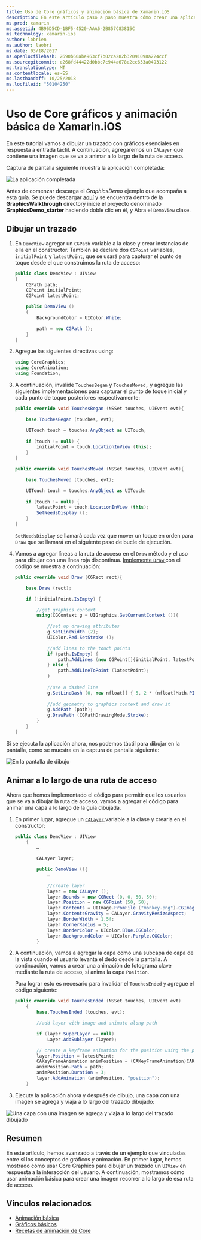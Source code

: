 ```yaml
---
title: Uso de Core gráficos y animación básica de Xamarin.iOS
description: En este artículo paso a paso muestra cómo crear una aplicación que utiliza los principales gráficos y animación básica. Muestra cómo se dibujan en la pantalla en respuesta a la interacción del usuario, así como cómo animar una imagen para recorrer a lo largo de una ruta de acceso.
ms.prod: xamarin
ms.assetid: 4B96D5CD-1BF5-4520-AAA6-2B857C83815C
ms.technology: xamarin-ios
author: lobrien
ms.author: laobri
ms.date: 03/18/2017
ms.openlocfilehash: 2690b60abe963cf7b02ca282b32091098a224ccf
ms.sourcegitcommit: e268fd44422d0bbc7c944a678e2cc633a0493122
ms.translationtype: MT
ms.contentlocale: es-ES
ms.lasthandoff: 10/25/2018
ms.locfileid: "50104250"
---
```

# <a name="using-core-graphics-and-core-animation-in-xamarinios"></a>Uso de Core gráficos y animación básica de Xamarin.iOS

En este tutorial vamos a dibujar un trazado con gráficos esenciales en respuesta a entrada táctil. A continuación, agregaremos un `CALayer` que contiene una imagen que se va a animar a lo largo de la ruta de acceso.

Captura de pantalla siguiente muestra la aplicación completada:

![](graphics-animation-walkthrough-images/00-final-app.png "La aplicación completada")

Antes de comenzar descarga el *GraphicsDemo* ejemplo que acompaña a esta guía. Se puede descargar [aquí](https://developer.xamarin.com/samples/monotouch/GraphicsAndAnimation/) y se encuentra dentro de la **GraphicsWalkthrough** directory inicie el proyecto denominado **GraphicsDemo_starter** haciendo doble clic en él, y Abra el `DemoView` clase.

## <a name="drawing-a-path"></a>Dibujar un trazado


1. En `DemoView` agregar un `CGPath` variable a la clase y crear instancias de ella en el constructor. También se declare dos `CGPoint` variables, `initialPoint` y `latestPoint`, que se usará para capturar el punto de toque desde el que construimos la ruta de acceso:
    
    ```csharp
    public class DemoView : UIView
    {
        CGPath path;
        CGPoint initialPoint;
        CGPoint latestPoint;
    
        public DemoView ()
        {
            BackgroundColor = UIColor.White;
    
            path = new CGPath ();
        }
    }
    ```

2. Agregue las siguientes directivas using:

    ```csharp
    using CoreGraphics;
    using CoreAnimation;
    using Foundation;
    ```

3. A continuación, invalide `TouchesBegan` y `TouchesMoved,` y agregue las siguientes implementaciones para capturar el punto de toque inicial y cada punto de toque posteriores respectivamente:

    ```csharp
    public override void TouchesBegan (NSSet touches, UIEvent evt){
    
        base.TouchesBegan (touches, evt);
    
        UITouch touch = touches.AnyObject as UITouch;
        
        if (touch != null) {
            initialPoint = touch.LocationInView (this);
        }
    }
    
    public override void TouchesMoved (NSSet touches, UIEvent evt){
    
        base.TouchesMoved (touches, evt);
    
        UITouch touch = touches.AnyObject as UITouch;
        
        if (touch != null) {
            latestPoint = touch.LocationInView (this);
            SetNeedsDisplay ();
        }
    }
    ```

    `SetNeedsDisplay` se llamará cada vez que mover un toque en orden para `Draw` que se llamará en el siguiente paso de bucle de ejecución.

4. Vamos a agregar líneas a la ruta de acceso en el `Draw` método y el uso para dibujar con una línea roja discontinua. [Implemente `Draw` ](~/ios/platform/graphics-animation-ios/core-graphics.md) con el código se muestra a continuación:

    ```csharp
    public override void Draw (CGRect rect){
    
        base.Draw (rect);
    
        if (!initialPoint.IsEmpty) {
    
            //get graphics context
            using(CGContext g = UIGraphics.GetCurrentContext ()){
                    
                //set up drawing attributes
                g.SetLineWidth (2);
                UIColor.Red.SetStroke ();
    
                //add lines to the touch points
                if (path.IsEmpty) {
                    path.AddLines (new CGPoint[]{initialPoint, latestPoint});
                } else {
                    path.AddLineToPoint (latestPoint);
                }
            
                //use a dashed line
                g.SetLineDash (0, new nfloat[] { 5, 2 * (nfloat)Math.PI });
                                
                //add geometry to graphics context and draw it
                g.AddPath (path);       
                g.DrawPath (CGPathDrawingMode.Stroke);
            }
        }
    }
    ```

Si se ejecuta la aplicación ahora, nos podemos táctil para dibujar en la pantalla, como se muestra en la captura de pantalla siguiente:

![](graphics-animation-walkthrough-images/01-path.png "En la pantalla de dibujo")

## <a name="animating-along-a-path"></a>Animar a lo largo de una ruta de acceso

Ahora que hemos implementado el código para permitir que los usuarios que se va a dibujar la ruta de acceso, vamos a agregar el código para animar una capa a lo largo de la guía dibujada.

1. En primer lugar, agregue un [ `CALayer` ](~/ios/platform/graphics-animation-ios/core-animation.md) variable a la clase y crearla en el constructor:

    ```csharp
    public class DemoView : UIView
        {
            …
    
            CALayer layer;
    
            public DemoView (){
                …
    
                //create layer
                layer = new CALayer ();
                layer.Bounds = new CGRect (0, 0, 50, 50);
                layer.Position = new CGPoint (50, 50);
                layer.Contents = UIImage.FromFile ("monkey.png").CGImage;
                layer.ContentsGravity = CALayer.GravityResizeAspect;
                layer.BorderWidth = 1.5f;
                layer.CornerRadius = 5;
                layer.BorderColor = UIColor.Blue.CGColor;
                layer.BackgroundColor = UIColor.Purple.CGColor;
            }
    ```

2. A continuación, vamos a agregar la capa como una subcapa de capa de la vista cuando el usuario levanta el dedo desde la pantalla. A continuación, vamos a crear una animación de fotograma clave mediante la ruta de acceso, si anima la capa `Position`.

    Para lograr esto es necesario para invalidar el `TouchesEnded` y agregue el código siguiente:

    ```csharp
    public override void TouchesEnded (NSSet touches, UIEvent evt)
        {
            base.TouchesEnded (touches, evt);

            //add layer with image and animate along path

            if (layer.SuperLayer == null)
                Layer.AddSublayer (layer);

            // create a keyframe animation for the position using the path
            layer.Position = latestPoint;
            CAKeyFrameAnimation animPosition = (CAKeyFrameAnimation)CAKeyFrameAnimation.FromKeyPath ("position");
            animPosition.Path = path;
            animPosition.Duration = 3;
            layer.AddAnimation (animPosition, "position");
        }
    ```

3. Ejecute la aplicación ahora y después de dibujo, una capa con una imagen se agrega y viaja a lo largo del trazado dibujado:

![](graphics-animation-walkthrough-images/00-final-app.png "Una capa con una imagen se agrega y viaja a lo largo del trazado dibujado")

## <a name="summary"></a>Resumen

En este artículo, hemos avanzado a través de un ejemplo que vinculadas entre sí los conceptos de gráficos y animación. En primer lugar, hemos mostrado cómo usar Core Graphics para dibujar un trazado un `UIView` en respuesta a la interacción del usuario. A continuación, mostramos cómo usar animación básica para crear una imagen recorrer a lo largo de esa ruta de acceso.


## <a name="related-links"></a>Vínculos relacionados

- [Animación básica](~/ios/platform/graphics-animation-ios/core-animation.md)
- [Gráficos básicos](~/ios/platform/graphics-animation-ios/core-graphics.md)
- [Recetas de animación de Core](https://github.com/xamarin/recipes/tree/master/Recipes/ios/animation/coreanimation)
